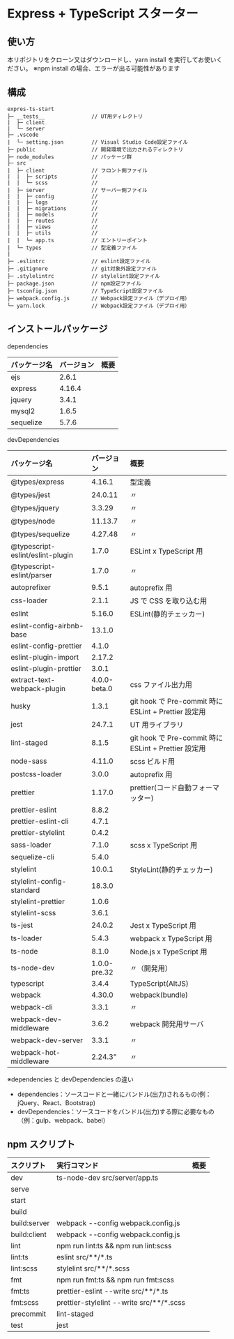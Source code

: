 # Express + TypeScript スターター

## 使い方

本リポジトリをクローン又はダウンロードし、yarn install を実行してお使いください。
※npm install の場合、エラーが出る可能性があります

## 構成

```
expres-ts-start
├─ __tests__               // UT用ディレクトリ
|  ├─ client
|  └─ server
├─ .vscode
|  └─ setting.json         // Visual Studio Code設定ファイル
├─ public                  // 開発環境で出力されるディレクトリ
├─ node_modules            // パッケージ群
├─ src
|  ├─ client               // フロント側ファイル
|  |  ├─ scripts           //
|  |  └─ scss              //
|  ├─ server               // サーバー側ファイル
|  |  ├─ config            //
|  |  ├─ logs              //
|  |  ├─ migrations        //
|  |  ├─ models            //
|  |  ├─ routes            //
|  |  ├─ views             //
|  |  ├─ utils             //
|  |  └─ app.ts            // エントリーポイント
|  └─ types                // 型定義ファイル
|
├─ .eslintrc               // eslint設定ファイル
├─ .gitignore              // git対象外設定ファイル
├─ .stylelintrc            // stylelint設定ファイル
├─ package.json            // npm設定ファイル
├─ tsconfig.json           // TypeScript設定ファイル
├─ webpack.config.js       // Webpack設定ファイル（デプロイ用）
└─ yarn.lock               // Webpack設定ファイル（デプロイ用）
```

## インストールパッケージ

dependencies

| パッケージ名 | バージョン | 概要 |
| :----------- | :--------- | :--- |
| ejs          | 2.6.1      |      |
| express      | 4.16.4     |      |
| jquery       | 3.4.1      |      |
| mysql2       | 1.6.5      |      |
| sequelize    | 5.7.6      |      |

devDependencies

| パッケージ名                     | バージョン   | 概要                                                 |
| :------------------------------- | :----------- | :--------------------------------------------------- |
| @types/express                   | 4.16.1       | 型定義                                               |
| @types/jest                      | 24.0.11      | 〃                                                   |
| @types/jquery                    | 3.3.29       | 〃                                                   |
| @types/node                      | 11.13.7      | 〃                                                   |
| @types/sequelize                 | 4.27.48      | 〃                                                   |
| @typescript-eslint/eslint-plugin | 1.7.0        | ESLint x TypeScript 用                               |
| @typescript-eslint/parser        | 1.7.0        | 〃                                                   |
| autoprefixer                     | 9.5.1        | autoprefix 用                                        |
| css-loader                       | 2.1.1        | JS で CSS を取り込む用                               |
| eslint                           | 5.16.0       | ESLint(静的チェッカー)                               |
| eslint-config-airbnb-base        | 13.1.0       |                                                      |
| eslint-config-prettier           | 4.1.0        |                                                      |
| eslint-plugin-import             | 2.17.2       |                                                      |
| eslint-plugin-prettier           | 3.0.1        |                                                      |
| extract-text-webpack-plugin      | 4.0.0-beta.0 | css ファイル出力用                                   |
| husky                            | 1.3.1        | git hook で Pre-commit 時に ESLint + Prettier 設定用 |
| jest                             | 24.7.1       | UT 用ライブラリ                                      |
| lint-staged                      | 8.1.5        | git hook で Pre-commit 時に ESLint + Prettier 設定用 |
| node-sass                        | 4.11.0       | scss ビルド用                                        |
| postcss-loader                   | 3.0.0        | autoprefix 用                                        |
| prettier                         | 1.17.0       | prettier(コード自動フォーマッター)                   |
| prettier-eslint                  | 8.8.2        |                                                      |
| prettier-eslint-cli              | 4.7.1        |                                                      |
| prettier-stylelint               | 0.4.2        |                                                      |
| sass-loader                      | 7.1.0        | scss x TypeScript 用                                 |
| sequelize-cli                    | 5.4.0        |                                                      |
| stylelint                        | 10.0.1       | StyleLint(静的チェッカー)                            |
| stylelint-config-standard        | 18.3.0       |                                                      |
| stylelint-prettier               | 1.0.6        |                                                      |
| stylelint-scss                   | 3.6.1        |                                                      |
| ts-jest                          | 24.0.2       | Jest x TypeScript 用                                 |
| ts-loader                        | 5.4.3        | webpack x TypeScript 用                              |
| ts-node                          | 8.1.0        | Node.js x TypeScript 用                              |
| ts-node-dev                      | 1.0.0-pre.32 | 〃（開発用）                                         |
| typescript                       | 3.4.4        | TypeScript(AltJS)                                    |
| webpack                          | 4.30.0       | webpack(bundle)                                      |
| webpack-cli                      | 3.3.1        | 〃                                                   |
| webpack-dev-middleware           | 3.6.2        | webpack 開発用サーバ                                 |
| webpack-dev-server               | 3.3.1        | 〃                                                   |
| webpack-hot-middleware           | 2.24.3"      | 〃                                                   |

※dependencies と devDependencies の違い

- dependencies：ソースコードと一緒にバンドル(出力)されるもの(例：jQuery、React、Bootstrap)
- devDependencies：ソースコードをバンドル(出力)する際に必要なもの（例：gulp、webpack、babel）

## npm スクリプト

| スクリプト | 実行コマンド | 概要 |
| :--------- | :----------- | :--- |
|dev|ts-node-dev src/server/app.ts||
|serve|||
|start|||
|build|||
|build:server|webpack --config webpack.config.js||
|build:client|webpack --config webpack.config.js||
|lint|npm run lint:ts && npm run lint:scss||
|lint:ts|eslint src/**/*.ts||
|lint:scss|stylelint src/**/*.scss||
|fmt|npm run fmt:ts && npm run fmt:scss||
|fmt:ts|prettier-eslint --write src/**/*.ts||
|fmt:scss|prettier-stylelint --write src/**/*.scss||
|precommit|lint-staged||
|test|jest||
